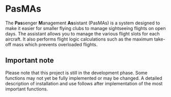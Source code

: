 # PasMAs
The **Pas**senger **M**anagement **As**sistant (PasMAs) is a system designed to make it easier for smaller flying clubs to manage sightseeing flights on open days.
The assistant allows you to manage the various flight slots for each aircraft. It also performs flight logic calculations such as the maximum take-off mass which prevents overloaded flights.

## Important note
Please note that this project is still in the development phase. Some functions may not yet be fully implemented or may be changed.
A detailed description of installation and use follows after implementation of the most important functions.
